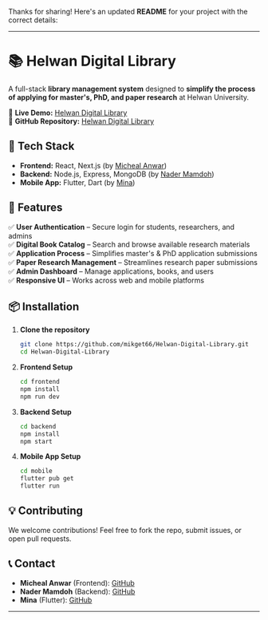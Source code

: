 Thanks for sharing! Here's an updated **README** for your project with the correct details:  

---

# 📚 Helwan Digital Library  

A full-stack **library management system** designed to **simplify the process of applying for master's, PhD, and paper research** at Helwan University.  

🔗 **Live Demo:** [Helwan Digital Library](https://eservices.helwan.edu.eg/Library/)  
🔗 **GitHub Repository:** [Helwan Digital Library](https://github.com/mikget66/Helwan-Digital-Library)  

## 🚀 Tech Stack  
- **Frontend:** React, Next.js (by [Micheal Anwar](https://github.com/Michael-Anwar))  
- **Backend:** Node.js, Express, MongoDB (by [Nader Mamdoh](https://github.com/nadermamdouh068/))  
- **Mobile App:** Flutter, Dart (by [Mina](https://github.com/Mina93-del))  

## 🎯 Features  
✅ **User Authentication** – Secure login for students, researchers, and admins  
✅ **Digital Book Catalog** – Search and browse available research materials  
✅ **Application Process** – Simplifies master's & PhD application submissions  
✅ **Paper Research Management** – Streamlines research paper submissions  
✅ **Admin Dashboard** – Manage applications, books, and users  
✅ **Responsive UI** – Works across web and mobile platforms  

## 📦 Installation  
1. **Clone the repository**  
   ```sh
   git clone https://github.com/mikget66/Helwan-Digital-Library.git
   cd Helwan-Digital-Library
   ```

2. **Frontend Setup**  
   ```sh
   cd frontend
   npm install
   npm run dev
   ```

3. **Backend Setup**  
   ```sh
   cd backend
   npm install
   npm start
   ```

4. **Mobile App Setup**  
   ```sh
   cd mobile
   flutter pub get
   flutter run
   ```

## 💡 Contributing  
We welcome contributions! Feel free to fork the repo, submit issues, or open pull requests.  

## 📞 Contact  
- **Micheal Anwar** (Frontend): [GitHub](https://github.com/Michael-Anwar)  
- **Nader Mamdoh** (Backend): [GitHub](https://github.com/nadermamdouh068/)  
- **Mina** (Flutter): [GitHub](https://github.com/Mina93-del)  

---
